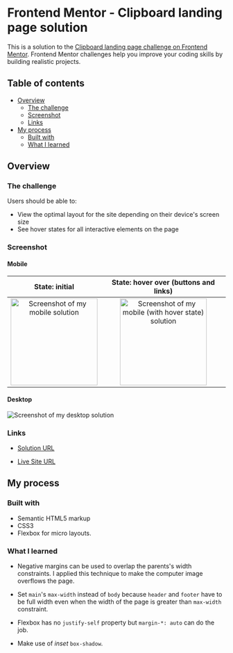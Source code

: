 # Frontend Mentor - Clipboard landing page solution

This is a solution to the [Clipboard landing page challenge on Frontend Mentor](https://www.frontendmentor.io/challenges/clipboard-landing-page-5cc9bccd6c4c91111378ecb9). Frontend Mentor challenges help you improve your coding skills by building realistic projects.

## Table of contents

- [Overview](#overview)
  - [The challenge](#the-challenge)
  - [Screenshot](#screenshot)
  - [Links](#links)
- [My process](#my-process)
  - [Built with](#built-with)
  - [What I learned](#what-i-learned)

## Overview

### The challenge

Users should be able to:

- View the optimal layout for the site depending on their device's screen size
- See hover states for all interactive elements on the page

### Screenshot

#### Mobile

|                                       State: initial                                        |                                        State: hover over (buttons and links)                                         |
| :-----------------------------------------------------------------------------------------: | :------------------------------------------------------------------------------------------------------------------: |
| <img src="./screenshots/mobile.jpeg" alt="Screenshot of my mobile solution" width="200px"/> | <img src="./screenshots/mobile-state.jpeg" alt="Screenshot of my mobile (with hover state) solution" width="200px"/> |

#### Desktop

![Screenshot of my desktop solution](./screenshots/desktop.png)

### Links

- [Solution URL](https://www.frontendmentor.io/solutions/simple-mobilefirst-full-webpage-layout-_bTtIJwI8l)

- [Live Site URL](https://jvmdo.github.io/frontend-mentor-challenges/clipboard-landing-page-master/)

## My process

### Built with

- Semantic HTML5 markup
- CSS3
- Flexbox for micro layouts.

### What I learned

- Negative margins can be used to overlap the parents's width constraints. I applied this technique to make the computer image overflows the page.

- Set `main`'s `max-width` instead of `body` because `header` and `footer` have to be full width even when the width of the page is greater than `max-width` constraint.

- Flexbox has no `justify-self` property but `margin-*: auto` can do the job.

- Make use of _inset_ `box-shadow`.

